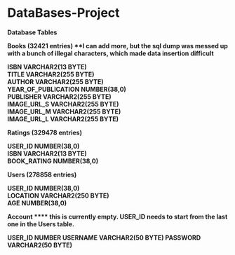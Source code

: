 DataBases-Project
=================
<b>Database Tables<b>

Books (32421 entries)             **I can add more, but the sql dump was messed up with a bunch of illegal characters, which made data insertion difficult

ISBN	VARCHAR2(13 BYTE)	
TITLE	VARCHAR2(255 BYTE)	
AUTHOR	VARCHAR2(255 BYTE)	
YEAR_OF_PUBLICATION	NUMBER(38,0)	
PUBLISHER	VARCHAR2(255 BYTE)	
IMAGE_URL_S	VARCHAR2(255 BYTE)	
IMAGE_URL_M	VARCHAR2(255 BYTE)	
IMAGE_URL_L	VARCHAR2(255 BYTE)	

Ratings (329478 entries)

USER_ID	NUMBER(38,0)	
ISBN	VARCHAR2(13 BYTE)	
BOOK_RATING	NUMBER(38,0)	

Users (278858 entries)

USER_ID	NUMBER(38,0)	
LOCATION	VARCHAR2(250 BYTE)	
AGE	NUMBER(38,0)	

Account       **** this is currently empty.  USER_ID needs to start from the last one in the Users table.

USER_ID	NUMBER
USERNAME	VARCHAR2(50 BYTE)
PASSWORD	VARCHAR2(50 BYTE)
